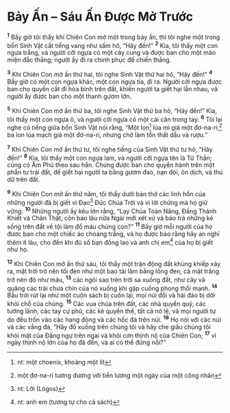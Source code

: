 # Bảy Ấn – Sáu Ấn Được Mở Trước
<sup><b>1</b></sup> Bấy giờ tôi thấy khi Chiên Con mở một trong bảy ấn, thì tôi nghe một trong bốn Sinh Vật cất tiếng vang như sấm hô, “Hãy đến!” <sup><b>2</b></sup> Kìa, tôi thấy một con ngựa trắng, và người cỡi ngựa có một cây cung và được ban cho một mão miện đắc thắng; người ấy đi ra chinh phục để chiến thắng.

<sup><b>3</b></sup> Khi Chiên Con mở ấn thứ hai, tôi nghe Sinh Vật thứ hai hô, “Hãy đến!” <sup><b>4</b></sup> Bấy giờ có một con ngựa khác, một con ngựa tía, đi ra. Người cỡi ngựa được ban cho quyền cất đi hòa bình trên đất, khiến người ta giết hại lẫn nhau, và người ấy được ban cho một thanh gươm lớn.

<sup><b>5</b></sup> Khi Chiên Con mở ấn thứ ba, tôi nghe Sinh Vật thứ ba hô, “Hãy đến!” Kìa, tôi thấy một con ngựa ô, và người cỡi ngựa có một cái cân trong tay. <sup><b>6</b></sup> Tôi lại nghe có tiếng giữa bốn Sinh Vật nói rằng, “Một lon[^1-527e38a9-5c97-47b9-914d-ed98aef95755] lúa mì giá một đơ-na-ri,[^2-527e38a9-5c97-47b9-914d-ed98aef95755] ba lon lúa mạch giá một đơ-na-ri, nhưng chớ làm tổn thất dầu và rượu.”

<sup><b>7</b></sup> Khi Chiên Con mở ấn thứ tư, tôi nghe tiếng của Sinh Vật thứ tư hô, “Hãy đến!” <sup><b>8</b></sup> Kìa, tôi thấy một con ngựa lam, và người cỡi ngựa tên là Tử Thần; cũng có Âm Phủ theo sau hắn. Chúng được ban cho quyền hành trên một phần tư trái đất, để giết hại người ta bằng gươm đao, nạn đói, ôn dịch, và thú dữ trên đất.

<sup><b>9</b></sup> Khi Chiên Con mở ấn thứ năm, tôi thấy dưới bàn thờ các linh hồn của những người đã bị giết vì Đạo[^3-527e38a9-5c97-47b9-914d-ed98aef95755] Đức Chúa Trời và vì lời chứng mà họ giữ vững. <sup><b>10</b></sup> Những người ấy kêu lớn rằng, “Lạy Chúa Toàn Năng, Đấng Thánh Khiết và Chân Thật, còn bao lâu nữa Ngài mới xét xử và báo trả những kẻ sống trên đất về tội làm đổ máu chúng con?” <sup><b>11</b></sup> Bấy giờ mỗi người của họ được ban cho một chiếc áo choàng trắng, và họ được bảo rằng hãy an nghỉ thêm ít lâu, cho đến khi đủ số bạn đồng lao và anh chị em[^4-527e38a9-5c97-47b9-914d-ed98aef95755] của họ bị giết như họ.

<sup><b>12</b></sup> Khi Chiên Con mở ấn thứ sáu, tôi thấy một trận động đất khủng khiếp xảy ra, mặt trời trở nên tối đen như một bao tải làm bằng lông đen, cả mặt trăng trở nên đỏ như máu, <sup><b>13</b></sup> các ngôi sao trên trời sa xuống đất, như cây vả quăng các trái chưa chín của nó xuống khi gặp cuồng phong thổi mạnh. <sup><b>14</b></sup> Bầu trời rút lại như một cuộn sách bị cuốn lại, mọi núi đồi và hải đảo bị dời khỏi chỗ của chúng. <sup><b>15</b></sup> Các vua chúa trên đất, các nhà quyền quý, các tướng lãnh, các tay cự phú, các kẻ quyền thế, tất cả nô lệ, và mọi người tự do đều trốn vào các hang động và các hốc đá trên núi. <sup><b>16</b></sup> Họ nói với các núi và các vầng đá, “Hãy đổ xuống trên chúng tôi và hãy che giấu chúng tôi khỏi mặt của Đấng ngự trên ngai và khỏi cơn thịnh nộ của Chiên Con; <sup><b>17</b></sup> vì ngày thịnh nộ lớn của họ đã đến, và ai có thể đứng nổi?”

[^1-527e38a9-5c97-47b9-914d-ed98aef95755]: nt: một choenix, khoảng một lít
[^2-527e38a9-5c97-47b9-914d-ed98aef95755]: một đơ-na-ri tương đương với tiền lương một ngày của một công nhân
[^3-527e38a9-5c97-47b9-914d-ed98aef95755]: nt: Lời (Lógos)
[^4-527e38a9-5c97-47b9-914d-ed98aef95755]: nt: anh em (tương tự cho cả sách)